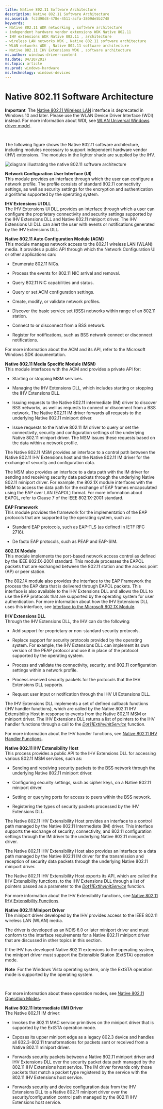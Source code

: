 ```yaml
---
title: Native 802.11 Software Architecture
description: Native 802.11 Software Architecture
ms.assetid: fc2d90d8-478e-4511-acfa-3809de5b2748
keywords:
- Native 802.11 WDK networking , software architecture
- independent hardware vendor extensions WDK Native 802.11
- IHV extensions WDK Native 802.11 , architecture
- wireless LAN networks WDK , Native 802.11 software architecture
- WLAN networks WDK , Native 802.11 software architecture
- Native 802.11 IHV Extensions WDK , software architecture
ms.author: windows-driver-content
ms.date: 04/20/2017
ms.topic: article
ms.prod: windows-hardware
ms.technology: windows-devices
---
```


# Native 802.11 Software Architecture


**Important**  The [Native 802.11 Wireless LAN](native-802-11-wireless-lan4.md) interface is deprecated in Windows 10 and later. Please use the WLAN Device Driver Interface (WDI) instead. For more information about WDI, see [WLAN Universal Windows driver model](wifi-universal-driver-model.md).

 

The following figure shows the Native 802.11 software architecture, including modules necessary to support independent hardware vendor (IHV) extensions. The modules in the lighter shade are supplied by the IHV.

![diagram illustrating the native 802.11 software architecture](images/native-802-11-architecture.png)

<a href="" id="network-configuration-user-interface--ui-"></a>**Network Configuration User Interface (UI)**  
This module provides an interface through which the user can configure a network profile. The profile consists of standard 802.11 connectivity settings, as well as security settings for the encryption and authentication algorithms supported by the operating system.

<a href="" id="ihv-extensions-ui-dll-------"></a>**IHV Extensions UI DLL**   
The IHV Extensions UI DLL provides an interface through which a user can configure the proprietary connectivity and security settings supported by the IHV Extensions DLL and Native 802.11 miniport driver. The IHV Extensions UI DLL can alert the user with events or notifications generated by the IHV Extensions DLL.

<a href="" id="native-802-11-auto-configuration-module--acm--------"></a>**Native 802.11 Auto Configuration Module (ACM)**   
This module manages network access to the 802.11 wireless LAN (WLAN) media. It provides a public API through which the Network Configuration UI or other applications can:

-   Enumerate 802.11 NICs.

-   Process the events for 802.11 NIC arrival and removal.

-   Query 802.11 NIC capabilities and status.

-   Query or set ACM configuration settings.

-   Create, modify, or validate network profiles.

-   Discover the basic service set (BSS) networks within range of an 802.11 station.

-   Connect to or disconnect from a BSS network.

-   Register for notifications, such as BSS network connect or disconnect notifications.

For more information about the ACM and its API, refer to the Microsoft Windows SDK documentation.

<a href="" id="native-802-11-media-specific-module--msm-"></a>**Native 802.11 Media Specific Module (MSM)**  
This module interfaces with the ACM and provides a private API for:

-   Starting or stopping MSM services.

-   Managing the IHV Extensions DLL, which includes starting or stopping the IHV Extensions DLL.

-   Issuing requests to the Native 802.11 intermediate (IM) driver to discover BSS networks, as well as requests to connect or disconnect from a BSS network. The Native 802.11 IM driver forwards all requests to the underlying Native 802.11 miniport driver.

-   Issue requests to the Native 802.11 IM driver to query or set the connectivity, security and configuration settings of the underlying Native 802.11 miniport driver. The MSM issues these requests based on the data within a network profile.

The Native 802.11 MSM provides an interface to a control path between the Native 802.11 IHV Extensions host and the Native 802.11 IM driver for the exchange of security and configuration data.

The MSM also provides an interface to a data path with the IM driver for sending and receiving security data packets through the underlying Native 802.11 miniport driver. For example, the 802.1X module interfaces with the MSM to access the data path for the exchange of EAP frames encapsulated using the EAP over LAN (EAPOL) format. For more information about EAPOL, refer to Clause 7 of the IEEE 802.1X-2001 standard.

<a href="" id="eap-framework"></a>**EAP Framework**  
This module provides the framework for the implementation of the EAP protocols that are supported by the operating system, such as:

-   Standard EAP protocols, such as EAP-TLS (as defined in IETF RFC 2716).

-   De facto EAP protocols, such as PEAP and EAP-SIM.

<a href="" id="802-1x-module"></a>**802.1X Module**  
This module implements the port-based network access control as defined by the IEEE 802.1X-2001 standard. This module processes the EAPOL packets that are exchanged between the 802.11 station and the access point (AP) or peer station.

The 802.1X module also provides the interface to the EAP Framework the process the EAP data that is delivered through EAPOL packets. This interface is also available to the IHV Extensions DLL and allows the DLL to use the EAP protocols that are supported by the operating system for user authentication. For more information about how the IHV Extensions DLL uses this interface, see [Interface to the Microsoft 802.1X Module](interface-to-the-native-802-11-802-1x-module.md).

<a href="" id="ihv-extensions-dll"></a>**IHV Extensions DLL**  
Through the IHV Extensions DLL, the IHV can do the following:

-   Add support for proprietary or non-standard security protocols.

-   Replace support for security protocols provided by the operating system. For example, the IHV Extensions DLL can implement its own version of the PEAP protocol and use it in place of the protocol supported by the operating system.

-   Process and validate the connectivity, security, and 802.11 configuration settings within a network profile.

-   Process received security packets for the protocols that the IHV Extensions DLL supports.

-   Request user input or notification through the IHV UI Extensions DLL.

The IHV Extensions DLL implements a set of defined callback functions (IHV handler functions), which are called by the Native 802.11 IHV Extensibility Host in response to events from the Native 802.11 MSM or miniport driver. The IHV Extensions DLL returns a list of pointers to the IHV handler functions through a call to the [*Dot11ExtIhvInitService*](https://msdn.microsoft.com/library/windows/hardware/ff547470) function.

For more information about the IHV handler functions, see [Native 802.11 IHV Handler Functions](https://msdn.microsoft.com/library/windows/hardware/ff560627).

<a href="" id="native-802-11-ihv-extensibility-host"></a>**Native 802.11 IHV Extensibility Host**  
This process provides a public API to the IHV Extensions DLL for accessing various 802.11 MSM services, such as:

-   Sending and receiving security packets to the BSS network through the underlying Native 802.11 miniport driver.

-   Configuring security settings, such as cipher keys, on a Native 802.11 miniport driver.

-   Setting or querying ports for access to peers within the BSS network.

-   Registering the types of security packets processed by the IHV Extensions DLL.

The Native 802.11 IHV Extensibility Host provides an interface to a control path managed by the Native 802.11 Intermediate (IM) driver. This interface supports the exchange of security, connectivity, and 802.11 configuration settings through the IM driver to the underlying Native 802.11 miniport driver.

The Native 802.11 IHV Extensibility Host also provides an interface to a data path managed by the Native 802.11 IM driver for the transmission and reception of security data packets through the underlying Native 802.11 miniport driver.

The Native 802.11 IHV Extensibility Host exports its API, which are called the IHV Extensibility functions, to the IHV Extensions DLL through a list of pointers passed as a parameter to the [*Dot11ExtIhvInitService*](https://msdn.microsoft.com/library/windows/hardware/ff547470) function.

For more information about the IHV Extensibility functions, see [Native 802.11 IHV Extensibility Functions](https://msdn.microsoft.com/library/windows/hardware/ff560609).

<a href="" id="native-802-11-miniport-driver"></a>**Native 802.11 Miniport Driver**  
The miniport driver developed by the IHV provides access to the IEEE 802.11 wireless LAN (WLAN) media.

The driver is developed as an NDIS 6.0 or later miniport driver and must conform to the interface requirements for a Native 802.11 miniport driver that are discussed in other topics in this section.

If the IHV has developed Native 802.11 extensions to the operating system, the miniport driver must support the Extensible Station (ExtSTA) operation mode.

**Note**  For the Windows Vista operating system, only the ExtSTA operation mode is supported by the operating system.

 

For more information about these operation modes, see [Native 802.11 Operation Modes](native-802-11-operation-modes.md).

<a href="" id="native-802-11-intermediate--im--driver"></a>**Native 802.11 Intermediate (IM) Driver**  
The Native 802.11 IM driver:

-   Invokes the 802.11 MAC service primitives on the miniport driver that is supported by the ExtSTA operation mode.

-   Exposes its upper miniport edge as a legacy 802.3 device and handles all 802.3-802.11 transformations for packets sent or received from a Native 802.11 miniport driver.

-   Forwards security packets between a Native 802.11 miniport driver and IHV Extensions DLL over the security packet data path managed by the 802.11 IHV Extensions host service. The IM driver forwards only those packets that match a packet type registered by the service with the 802.11 IHV Extensions host service.

-   Forwards security and device configuration data from the IHV Extensions DLL to a Native 802.11 miniport driver over the security/configuration control path managed by the 802.11 IHV Extensions host service.

 

 





